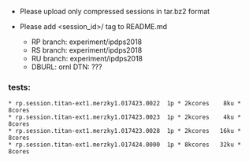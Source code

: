 
* Please upload only compressed sessions in tar.bz2 format
* Please add <session_id>/<expn> tag to README.md

    * RP branch: experiment/ipdps2018
    * RS branch: experiment/ipdps2018
    * RU branch: experiment/ipdps2018
    * DBURL: ornl DTN: ???


### tests:
  
    * rp.session.titan-ext1.merzky1.017423.0022  1p * 2kcores    8ku * 8cores
    * rp.session.titan-ext1.merzky1.017423.0023  1p * 2kcores    4ku * 8cores
    * rp.session.titan-ext1.merzky1.017423.0028  1p * 2kcores   16ku * 8cores
    * rp.session.titan-ext1.merzky1.017424.0000  1p * 8kcores   32ku * 8cores



